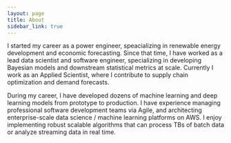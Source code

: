 ```yaml
---
layout: page
title: About
sidebar_link: true
---
```



I started my career as a power engineer, speacializing in renewable energy development and economic forecasting. Since that time, I have worked as a lead data scientist and software engineer, specializing in developing Bayesian models and downstream statistical metrics at scale. Currently I work as an Applied Scientist, where I contribute to supply chain optimization and demand forecasts.

During my career, I have developed dozens of machine learning and deep learning models from prototype to production. I have experience managing professional software development teams via Agile, and architecting enterprise-scale data science / machine learning platforms on AWS. I enjoy implementing robust scalable algorithms that can process TBs of batch data or analyze streaming data in real time.     

 
